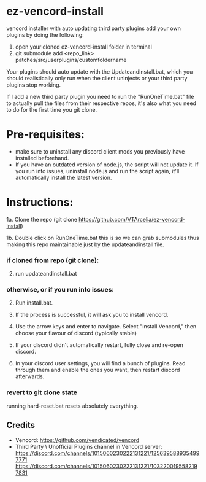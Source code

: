 # ez-vencord-install
vencord installer with auto updating third party plugins
add your own plugins by doing the following:

1. open your cloned ez-vencord-install folder in terminal
2. git submodule add <repo_link> patches/src/userplugins/customfoldername

Your plugins should auto update with the UpdateandInstall.bat, which you should realistically only run when the client uninjects or your third party plugins stop working.

If I add a new third party plugin you need to run the "RunOneTime.bat" file to actually pull the files from their respective repos, it's also what you need to do for the first time you git clone.

# Pre-requisites:
* make sure to uninstall any discord client mods you previously have installed beforehand.
* If you have an outdated version of node.js, the script will not update it. If you run into issues, uninstall node.js and run the script again, it'll automatically install the latest version.

# Instructions:
1a. Clone the repo (git clone https://github.com/VTArcelia/ez-vencord-install)

1b. Double click on RunOneTime.bat this is so we can grab submodules thus making this repo maintainable just by the updateandinstall file.  

### if cloned from repo (git clone):
2. run updateandinstall.bat
### otherwise, or if you run into issues:
2. Run install.bat.

3. If the process is successful, it will ask you to install vencord.
4. Use the arrow keys and enter to navigate. Select "Install Vencord," then choose your flavour of discord (typically stable)
5. If your discord didn't automatically restart, fully close and re-open discord.
6. In your discord user settings, you will find a bunch of plugins. Read through them and enable the ones you want, then restart discord afterwards.

### revert to git clone state
running hard-reset.bat resets absolutely everything.

## Credits
- Vencord: https://github.com/vendicated/vencord
- Third Party \ Unofficial Plugins channel in Vencord server: https://discord.com/channels/1015060230222131221/1256395889354997771 https://discord.com/channels/1015060230222131221/1032200195582197831

